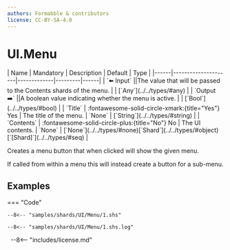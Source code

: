 ```yaml
---
authors: Formabble & contributors
license: CC-BY-SA-4.0
---
```



# UI.Menu

<div class="sh-parameters" markdown="1">
| Name | Mandatory | Description | Default | Type |
|------|---------------------|-------------|---------|------|
| `⬅️ Input` ||The value that will be passed to the Contents shards of the menu. | | [`Any`](../../types/#any) |
| `Output ➡️` ||A boolean value indicating whether the menu is active. | | [`Bool`](../../types/#bool) |
| `Title` | :fontawesome-solid-circle-xmark:{title="Yes"} Yes  | The title of the menu. | `None` | [`String`](../../types/#string) |
| `Contents` | :fontawesome-solid-circle-plus:{title="No"} No  | The UI contents. | `None` | [`None`](../../types/#none)[`Shard`](../../types/#object)[`[Shard]`](../../types/#seq) |

</div>

Creates a menu button that when clicked will show the given menu.

If called from within a menu this will instead create a button for a sub-menu.

## Examples

=== "Code"

  ```x86asm linenums="1"
  --8<-- "samples/shards/UI/Menu/1.shs"
  ```

  ```
  --8<-- "samples/shards/UI/Menu/1.shs.log"
  ```
&nbsp;
--8<-- "includes/license.md"

